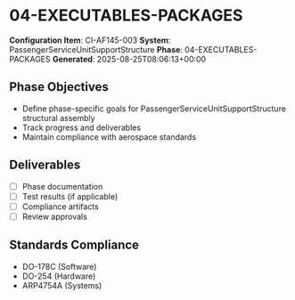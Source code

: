 # 04-EXECUTABLES-PACKAGES

**Configuration Item**: CI-AF145-003
**System**: PassengerServiceUnitSupportStructure
**Phase**: 04-EXECUTABLES-PACKAGES
**Generated**: 2025-08-25T08:06:13+00:00

## Phase Objectives
- Define phase-specific goals for PassengerServiceUnitSupportStructure structural assembly
- Track progress and deliverables
- Maintain compliance with aerospace standards

## Deliverables
- [ ] Phase documentation
- [ ] Test results (if applicable)
- [ ] Compliance artifacts
- [ ] Review approvals

## Standards Compliance
- DO-178C (Software)
- DO-254 (Hardware)
- ARP4754A (Systems)

